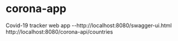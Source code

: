 # corona-app
Covid-19 tracker web app --http://localhost:8080/swagger-ui.html
http://localhost:8080/corona-api/countries
